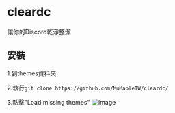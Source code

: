 # cleardc
讓你的Discord乾淨整潔

## 安裝
1.到themes資料夾

2.執行`git clone https://github.com/MuMapleTW/cleardc/`

3.點擊"Load missing themes"
![image](https://user-images.githubusercontent.com/96234201/166904310-6433ba18-5ad0-4a36-b5dc-9fb2c63f2c05.png)

